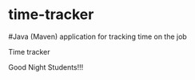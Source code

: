# time-tracker
#Java (Maven) application for tracking time on the job

Time tracker

Good Night Students!!!
